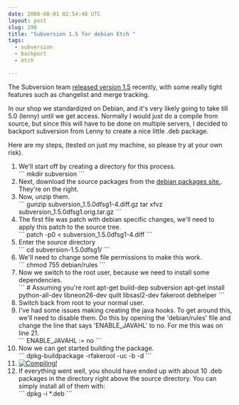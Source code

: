 ```yaml
---
date: 2008-08-01 02:54:48 UTC
layout: post
slug: 198
title: "Subversion 1.5 for debian Etch "
tags:
  - subversion
  - backport
  - etch

---
```

<p>The Subversion team <a href="http://subversion.tigris.org/svn_1.5_releasenotes.html">released version 1.5</a> recently, with some really tight features such as changelist and merge tracking.</p>

<p>In our shop we standardized on Debian, and it's very likely going to take till 5.0 (lenny) until we get access. Normally I would just do a compile from source, but since this will have to be done on multiple servers, I decided to backport subversion from Lenny to create a nice little .deb package.</p>

<p>Here are my steps, (tested on just my machine, so please try at your own risk).</p>

<ol>
  <li>We'll start off by creating a directory for this process.<br />
  ```
mkdir subversion
```</li>

  <li>Next, download the source packages from the <a href="http://packages.debian.org/lenny/subversion">debian packages site.</a>. They're on the right.</li>

  <li>Now, unzip them.<br />
  ```
gunzip subversion_1.5.0dfsg1-4.diff.gz
tar xfvz subversion_1.5.0dfsg1.orig.tar.gz
```</li>

  <li>The first file was patch with debian specific changes, we'll need to apply this patch to the source tree.<br />
  ```
patch -p0 < subversion_1.5.0dfsg1-4.diff
```</li>

  <li>Enter the source directory<br />
  ```
cd subversion-1.5.0dfsg1/
```</li>

  <li>We'll need to change some file permissions to make this work.<br /> 
  ```
chmod 755 debian/rules
```</li>

  <li>Now we switch to the root user, because we need to install some dependencies.<br />
  ```
# Assuming you're root
apt-get build-dep subversion 
apt-get install python-all-dev libneon26-dev quilt libsasl2-dev fakeroot debhelper
```</li>

  <li>Switch back from root to your normal user.</li>

  <li>I've had some issues making creating the java hooks. To get around this, we'll need to disable them. Do this by opening the 'debian/rules' file and change the line that says 'ENABLE_JAVAHL' to no. For me this was on line 21.<br />
  ```
ENABLE_JAVAHL := no
```</li>

  <li>Now we can get started building the package.<br />
  ```
dpkg-buildpackage -rfakeroot -uc -b -d
```<br />

  <li><a href="http://xkcd.com/303/"><img src="http://imgs.xkcd.com/comics/compiling.png" alt="Compiling!" /></a></li>

  <li>If everything went well, you should have ended up with about 10 .deb packages in the directory right above the source directory. You can simply install all of them with:<br />
  ```
dpkg -i *.deb
```</li>

</ol>
